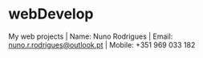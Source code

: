 # webDevelop
My web projects
| Name: Nuno Rodrigues
| Email: nuno.r.rodrigues@outlook.pt
| Mobile: +351 969 033 182
